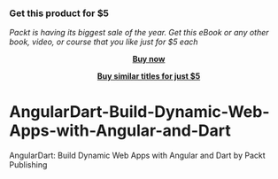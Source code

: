
### Get this product for $5

<i>Packt is having its biggest sale of the year. Get this eBook or any other book, video, or course that you like just for $5 each</i>


<b><p align='center'>[Buy now](https://packt.link/9781800561090)</p></b>


<b><p align='center'>[Buy similar titles for just $5](https://subscription.packtpub.com/search)</p></b>


# AngularDart-Build-Dynamic-Web-Apps-with-Angular-and-Dart
AngularDart: Build Dynamic Web Apps with Angular and Dart by Packt Publishing
